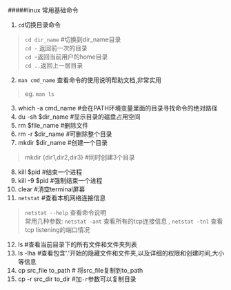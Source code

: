 #####linux 常用基础命令

1. `cd`切换目录命令  
>  `cd dir_name` #切换到dir_name目录   
>  ```cd -``` 返回前一次的目录    
>  `cd ~`返回当前用户的home目录   
>  `cd ..`返回上一层目录   

2. `man cmd_name` 查看命令的使用说明帮助文档,非常实用   
>  eg. `man ls`

3. which -a cmd_name #会在PATH环境变量里面的目录寻找命令的绝对路径
4. du -sh $dir_name #显示目录的磁盘占用空间
5. rm $file_name #删除文件
6. rm -r $dir_name #可删除整个目录
7. mkdir $dir_name #创建一个目录
> mkdir {dir1,dir2,dir3} #同时创建3个目录

8. kill $pid #结束一个进程
9. kill -9 $pid #强制结束一个进程
10. clear #清空terminal屏幕
11. `netstat` #查看本机网络连接信息   
> `netstat --help` 查看命令说明   
> 常用几种参数: `netstat -ant` 查看所有的tcp连接信息 , `netstat -tnl` 查看tcp listening的端口情况

12. ls #查看当前目录下的所有文件和文件夹列表
13. ls -lha #查看包含'.'开始的隐藏文件和文件夹,以及详细的权限和创建时间,大小等信息
14. cp src_file to_path # 将src_file复制到to_path
15. cp -r src_dir to_dir #加`-r`参数可以复制目录
